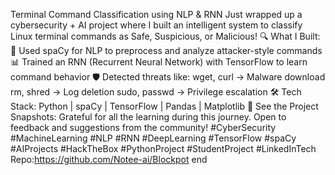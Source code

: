 Terminal Command Classification using NLP & RNN
Just wrapped up a cybersecurity + AI project where I built an intelligent system to classify Linux terminal commands as Safe, Suspicious, or Malicious!
🔍 What I Built:
🧠 Used spaCy for NLP to preprocess and analyze attacker-style commands
📊 Trained an RNN (Recurrent Neural Network) with TensorFlow to learn command behavior
🛡️ Detected threats like:
wget, curl → Malware download
rm, shred → Log deletion
sudo, passwd → Privilege escalation
🛠️ Tech Stack:
Python | spaCy | TensorFlow | Pandas | Matplotlib
📂 See the Project Snapshots:
Grateful for all the learning during this journey. Open to feedback and suggestions from the community!
#CyberSecurity #MachineLearning #NLP #RNN #DeepLearning #TensorFlow #spaCy #AIProjects #HackTheBox #PythonProject #StudentProject #LinkedInTech
Repo:https://github.com/Notee-ai/Blockpot
end
